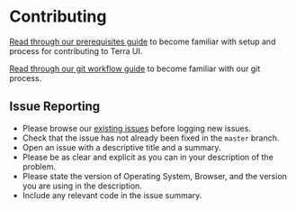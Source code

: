 # Contributing

[Read through our prerequisites guide](https://engineering.cerner.com/terra-ui/#/contributing/terra-ui/prerequisites) to become familiar with setup and process for contributing to Terra UI.

[Read through our git workflow guide](https://engineering.cerner.com/terra-ui/#/contributing/terra-ui/git-workflow) to become familiar with our git process.

## Issue Reporting

* Please browse our [existing issues](https://github.com/cerner/terra-ui/issues) before logging new issues.
* Check that the issue has not already been fixed in the `master` branch.
* Open an issue with a descriptive title and a summary.
* Please be as clear and explicit as you can in your description of the problem.
* Please state the version of Operating System, Browser, and the version you are using in the description.
* Include any relevant code in the issue summary.